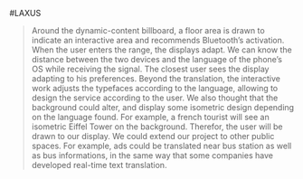 #LAXUS

>Around the dynamic-content billboard, a floor area is drawn to indicate an interactive area and recommends Bluetooth’s activation. When the user enters the range, the displays adapt. We can know the distance between the two devices and the language of the phone’s OS while receiving the signal. The closest user sees the display adapting to his preferences. Beyond the translation, the interactive work adjusts the typefaces according to the language, allowing to design the service according to the user. We also thought that the background could alter, and display some isometric design depending on the language found. For example, a french tourist will see an isometric Eiffel Tower on the background. Therefor, the user will be drawn to our display.
 We could extend our project to other public spaces. For example, ads could be translated near bus station as well as bus informations, in the same way that some companies have developed real-time text translation.

